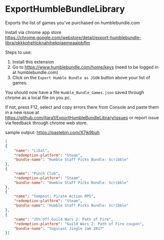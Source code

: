 # ExportHumbleBundleLibrary
Exports the list of games you've purchased on humblebundle.com

Install via chrome app store https://chrome.google.com/webstore/detail/export-humblebundle-libra/pkkkphehloknahihekpiaemeaajpbflm

Steps to use:

1. Install this extension
2. Go to https://www.humblebundle.com/home/keys (need to be logged in at humblebundle.com)
3. Click on the `Export Humble Bundle as JSON` button above your list of games.

You should now have a file `Humble_Bundle_Games.json` saved through chrome as a local file on you pc. 

If not, press F12, select and copy errors there from Console and paste them in a new issue at https://github.com/jtara1/ExportHumbleBundleLibrary/issues or report issue via feedback through chrome web store.

sample output: https://pastebin.com/X7jk9buh

```json
[
{
    "name": "LiEat",
    "redemption-platform": "Steam",
    "bundle-name": "Humble Staff Picks Bundle: Scribble"
},
{
    "name": "Punch Club",
    "redemption-platform": "Steam",
    "bundle-name": "Humble Staff Picks Bundle: Scribble"
},
{
    "name": "Tempest: Pirate Action RPG",
    "redemption-platform": "Steam",
    "bundle-name": "Humble Staff Picks Bundle: Scribble"
},
{
    "name": "25% Off Guild Wars 2: Path of Fire",
    "redemption-platform": "Guild Wars 2: Path of Fire coupon",
    "bundle-name": "Yogscast Jingle Jam 2017"
}]
```